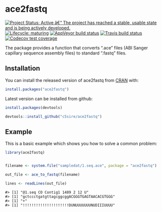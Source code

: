 
<!-- README.md is generated from README.Rmd. Please edit that file -->

# ace2fastq

<!-- badges: start -->

[![Project Status: Active â€“ The project has reached a stable, usable
state and is being actively
developed.](https://www.repostatus.org/badges/latest/active.svg)](https://www.repostatus.org/#active)
[![Lifecycle:
maturing](https://img.shields.io/badge/lifecycle-maturing-blue.svg)](https://www.tidyverse.org/lifecycle/#maturing)
[![AppVeyor build
status](https://ci.appveyor.com/api/projects/status/github/c5sire/ace2fastq?branch=master&svg=true)](https://ci.appveyor.com/project/c5sire/ace2fastq)
[![Travis build
status](https://travis-ci.org/c5sire/ace2fastq.svg?branch=master)](https://travis-ci.org/c5sire/ace2fastq)
[![Codecov test
coverage](https://codecov.io/gh/c5sire/ace2fastq/branch/master/graph/badge.svg)](https://codecov.io/gh/c5sire/ace2fastq?branch=master)

<!-- badges: end -->

The package provides a function that converts “.ace” files (ABI Sanger
capillary sequence assembly files) to standard “.fastq” files.

## Installation

You can install the released version of ace2fastq from
[CRAN](https://CRAN.R-project.org) with:

``` r
install.packages("ace2fastq")
```

Latest version can be installed from github:

``` r
install.packages(devtools)

devtools::install_github("c5sire/ace2fastq")
```

## Example

This is a basic example which shows you how to solve a common problem:

``` r
library(ace2fastq)


filename <- system.file("sampledat/1.seq.ace", package = "ace2fastq")

out_file <- ace_to_fastq(filename)

lines <- readLines(out_file)
```

    #> [1] "@1.seq CO Contig1 1489 2 12 U"
    #> [1] "gctccctgatgttagcggcggACGGGTGAGTAACACGTGGG"
    #> [1] "+"
    #> [1] "!!!!!!!!!!!!!!!!!!!!!DUNUUUUUUUNUDIIIUUUU"
